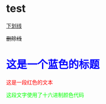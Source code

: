 # test

<u>下划线</u>

<s>删除线</s>

<!DOCTYPE html>
<html>
<head>
<title>字体颜色示例</title>
</head>
<body>
 
<h1 style="color:blue;">这是一个蓝色的标题</h1>
<p style="color:red;">这是一段红色的文本</p>
<p style="color:#00FF00;">这段文字使用了十六进制颜色代码</p>
 
</body>
</html>

